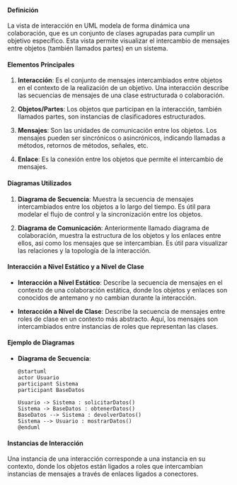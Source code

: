 #### Definición
La vista de interacción en UML modela de forma dinámica una colaboración, que es un conjunto de clases agrupadas para cumplir un objetivo específico. Esta vista permite visualizar el intercambio de mensajes entre objetos (también llamados partes) en un sistema.

#### Elementos Principales

1. **Interacción**: Es el conjunto de mensajes intercambiados entre objetos en el contexto de la realización de un objetivo. Una interacción describe las secuencias de mensajes de una clase estructurada o colaboración.
   
2. **Objetos/Partes**: Los objetos que participan en la interacción, también llamados partes, son instancias de clasificadores estructurados.

3. **Mensajes**: Son las unidades de comunicación entre los objetos. Los mensajes pueden ser sincrónicos o asincrónicos, indicando llamadas a métodos, retornos de métodos, señales, etc.

4. **Enlace**: Es la conexión entre los objetos que permite el intercambio de mensajes.

#### Diagramas Utilizados

1. **Diagrama de Secuencia**: Muestra la secuencia de mensajes intercambiados entre los objetos a lo largo del tiempo. Es útil para modelar el flujo de control y la sincronización entre los objetos.

2. **Diagrama de Comunicación**: Anteriormente llamado diagrama de colaboración, muestra la estructura de los objetos y los enlaces entre ellos, así como los mensajes que se intercambian. Es útil para visualizar las relaciones y la topología de la interacción.

#### Interacción a Nivel Estático y a Nivel de Clase

- **Interacción a Nivel Estático**: Describe la secuencia de mensajes en el contexto de una colaboración estática, donde los objetos y enlaces son conocidos de antemano y no cambian durante la interacción.

- **Interacción a Nivel de Clase**: Describe la secuencia de mensajes entre roles de clase en un contexto más abstracto. Aquí, los mensajes son intercambiados entre instancias de roles que representan las clases.

#### Ejemplo de Diagramas

- **Diagrama de Secuencia**:
  ```plantuml
  @startuml
  actor Usuario
  participant Sistema
  participant BaseDatos

  Usuario -> Sistema : solicitarDatos()
  Sistema -> BaseDatos : obtenerDatos()
  BaseDatos --> Sistema : devolverDatos()
  Sistema --> Usuario : mostrarDatos()
  @enduml
  ```


#### Instancias de Interacción
Una instancia de una interacción corresponde a una instancia en su contexto, donde los objetos están ligados a roles que intercambian instancias de mensajes a través de enlaces ligados a conectores.
